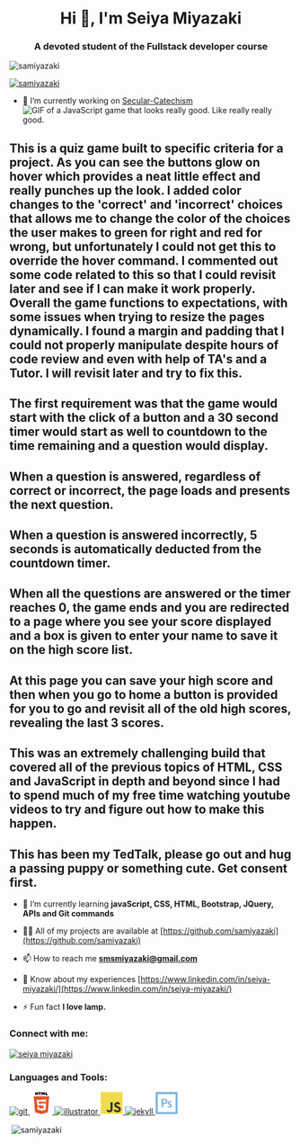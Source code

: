 <h1 align="center">Hi 👋, I'm Seiya Miyazaki</h1>
<h3 align="center">A devoted student of the Fullstack developer course</h3>

<p align="left"> <img src="https://komarev.com/ghpvc/?username=samiyazaki&label=Profile%20views&color=0e75b6&style=flat" alt="samiyazaki" /> </p>

<p align="left"> <a href="https://github.com/ryo-ma/github-profile-trophy"><img src="https://github-profile-trophy.vercel.app/?username=samiyazaki" alt="samiyazaki" /></a> </p>

- 🔭 I’m currently working on [Secular-Catechism](https://github.com/samiyazaki/Secular_Catechism)
<img src="assets\sounds\Secular Catechism.gif" alt="GIF of a JavaScript game that looks really good. Like really really good."></a>

## This is a quiz game built to specific criteria for a project. As you can see the buttons glow on hover which provides a neat little effect and really punches up the look. I added color changes to the 'correct' and 'incorrect' choices that allows me to change the color of the choices the user makes to green for right and red for wrong, but unfortunately I could not get this to override the hover command. I commented out some code related to this so that I could revisit later and see if I can make it work properly. Overall the game functions to expectations, with some issues when trying to resize the pages dynamically. I found a margin and padding that I could not properly manipulate despite hours of code review and even with help of TA's and a Tutor. I will revisit later and try to fix this.
## The first requirement was that the game would start with the click of a button and a 30 second timer would start as well to countdown to the time remaining and a question would display.
## When a question is answered, regardless of correct or incorrect, the page loads and presents the next question.
## When a question is answered incorrectly, 5 seconds is automatically deducted from the countdown timer.
## When all the questions are answered or the timer reaches 0, the game ends and you are redirected to a page where you see your score displayed and a box is given to enter your name to save it on the high score list.
## At this page you can save your high score and then when you go to home a button is provided for you to go and revisit all of the old high scores, revealing the last 3 scores.
## This was an extremely challenging build that covered all of the previous topics of HTML, CSS and JavaScript in depth and beyond since I had to spend much of my free time watching youtube videos to try and figure out how to make this happen.
## This has been my TedTalk, please go out and hug a passing puppy or something cute. Get consent first.
- 🌱 I’m currently learning **javaScript, CSS, HTML, Bootstrap, JQuery, APIs and Git commands**

- 👨‍💻 All of my projects are available at [https://github.com/samiyazaki](https://github.com/samiyazaki)

- 📫 How to reach me **smsmiyazaki@gmail.com**

- 📄 Know about my experiences [https://www.linkedin.com/in/seiya-miyazaki/](https://www.linkedin.com/in/seiya-miyazaki/)

- ⚡ Fun fact **I love lamp.**

<h3 align="left">Connect with me:</h3>
<p align="left">
<a href="https://www.facebook.com/SanjaMigazy" target="blank"><img align="center" src="https://raw.githubusercontent.com/rahuldkjain/github-profile-readme-generator/master/src/images/icons/Social/facebook.svg" alt="seiya miyazaki" height="30" width="40" /></a>
</p>

<h3 align="left">Languages and Tools:</h3>
<p align="left"> <a href="https://git-scm.com/" target="_blank" rel="noreferrer"> <img src="https://www.vectorlogo.zone/logos/git-scm/git-scm-icon.svg" alt="git" width="40" height="40"/> </a> <a href="https://www.w3.org/html/" target="_blank" rel="noreferrer"> <img src="https://raw.githubusercontent.com/devicons/devicon/master/icons/html5/html5-original-wordmark.svg" alt="html5" width="40" height="40"/> </a> <a href="https://www.adobe.com/in/products/illustrator.html" target="_blank" rel="noreferrer"> <img src="https://www.vectorlogo.zone/logos/adobe_illustrator/adobe_illustrator-icon.svg" alt="illustrator" width="40" height="40"/> </a> <a href="https://developer.mozilla.org/en-US/docs/Web/JavaScript" target="_blank" rel="noreferrer"> <img src="https://raw.githubusercontent.com/devicons/devicon/master/icons/javascript/javascript-original.svg" alt="javascript" width="40" height="40"/> </a> <a href="https://jekyllrb.com/" target="_blank" rel="noreferrer"> <img src="https://www.vectorlogo.zone/logos/jekyllrb/jekyllrb-icon.svg" alt="jekyll" width="40" height="40"/> </a> <a href="https://www.photoshop.com/en" target="_blank" rel="noreferrer"> <img src="https://raw.githubusercontent.com/devicons/devicon/master/icons/photoshop/photoshop-line.svg" alt="photoshop" width="40" height="40"/> </a> </p>

<p>&nbsp;<img align="center" src="https://github-readme-stats.vercel.app/api?username=samiyazaki&show_icons=true&locale=en" alt="samiyazaki" /></p>
